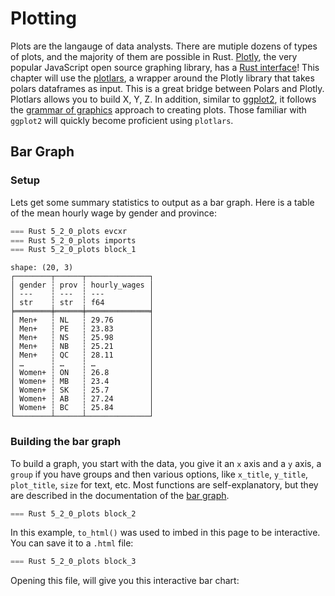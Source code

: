 # Plotting

Plots are the langauge of data analysts. There are mutiple dozens of types of plots, and the majority of them are possible in Rust. [Plotly](https://plotly.com/javascript/), the very popular JavaScript open source graphing library, has a [Rust interface](https://github.com/plotly/plotly.rs)! This chapter will use the [plotlars](https://github.com/alceal/plotlars), a wrapper around the Plotly library that takes polars dataframes as input. This is a great bridge between Polars and Plotly. Plotlars allows you to build X, Y, Z. In addition, similar to [ggplot2](https://ggplot2.tidyverse.org/), it follows the [grammar of graphics](https://ggplot2-book.org/mastery.html) approach to creating plots. Those familiar with `ggplot2` will quickly become proficient using `plotlars`.

## Bar Graph

### Setup

Lets get some summary statistics to output as a bar graph. Here is a table of the mean hourly wage by gender and province:

```rust
=== Rust 5_2_0_plots evcxr
=== Rust 5_2_0_plots imports
=== Rust 5_2_0_plots block_1
```

```
shape: (20, 3)
┌────────┬──────┬──────────────┐
│ gender ┆ prov ┆ hourly_wages │
│ ---    ┆ ---  ┆ ---          │
│ str    ┆ str  ┆ f64          │
╞════════╪══════╪══════════════╡
│ Men+   ┆ NL   ┆ 29.76        │
│ Men+   ┆ PE   ┆ 23.83        │
│ Men+   ┆ NS   ┆ 25.98        │
│ Men+   ┆ NB   ┆ 25.21        │
│ Men+   ┆ QC   ┆ 28.11        │
│ …      ┆ …    ┆ …            │
│ Women+ ┆ ON   ┆ 26.8         │
│ Women+ ┆ MB   ┆ 23.4         │
│ Women+ ┆ SK   ┆ 25.7         │
│ Women+ ┆ AB   ┆ 27.24        │
│ Women+ ┆ BC   ┆ 25.84        │
└────────┴──────┴──────────────┘
```

### Building the bar graph

To build a graph, you start with the data, you give it an `x` axis and a `y` axis, a `group` if you have groups and then various options, like `x_title`, `y_title`, `plot_title`, `size` for text, etc. Most functions are self-explanatory, but they are described in the documentation of the [bar graph](https://docs.rs/plotlars/latest/plotlars/struct.BarPlot.html).

```Rust
=== Rust 5_2_0_plots block_2
```

In this example, `to_html()` was used to imbed in this page to be interactive. You can save it to a `.html` file:

```Rust
=== Rust 5_2_0_plots block_3
```

Opening this file, will give you this interactive bar chart:

<div>
<script src="https://cdn.plot.ly/plotly-2.12.1.min.js"></script>
<script src="https://cdn.jsdelivr.net/npm/mathjax@3.2.2/es5/tex-svg.js"></script>
<script src="https://cdn.jsdelivr.net/npm/mathjax@3.2.0/es5/tex-mml-chtml.js"></script>

<div id="plotly-html-element-1" class="plotly-graph-div" style="height:100%; width:100%;"></div>

<script type="module">
const graph_div = document.getElementById("plotly-html-element-1");
await Plotly.newPlot(graph_div, {"data":[{"type":"bar","x":["NL","PE","NS","NB","QC","ON","MB","SK","AB","BC"],"y":[29.76,23.83,25.98,25.21,28.11,30.86,26.45,30.04,34.56,31.0],"name":"Men+","orientation":"v","marker":{"color":"rgb(255, 127, 80)"}},{"type":"bar","x":["NL","PE","NS","NB","QC","ON","MB","SK","AB","BC"],"y":[24.91,22.96,23.13,22.66,25.25,26.8,23.4,25.7,27.24,25.84],"name":"Women+","orientation":"v","marker":{"color":"rgb(64, 224, 208)"}}],"layout":{"title":{"text":"Hourly wages by gender and province","font":{"family":"Arial","size":18,"color":"rgb(0, 0, 0)"},"x":0.5,"y":0.9},"legend":{"orientation":"h","x":0.4,"y":1.0,"title":{"text":"Gender","font":{"family":"Arial","size":15,"color":"rgb(0, 0, 0)"},"x":0.5,"y":0.9}},"xaxis":{"title":{"text":"Province","font":{"family":"Arial","size":15,"color":"rgb(0, 0, 0)"},"x":0.5,"y":0.9}},"yaxis":{"title":{"text":"Mean hourly wage","font":{"family":"Arial","size":15,"color":"rgb(0, 0, 0)"},"x":0.5,"y":0.9}},"barmode":"group"},"config":{},"frames":null});
</script>
</div>

Instead of the `to_html()`, you can also write an image using this syntax: `.write_image("./data/output/out.png", 800, 600, 1.0).unwrap()`

## Line Plot

### Setup

Lets also get some summary statistics to output as a scatter plot. Here is a table of the mean hourly wage by gender and job tenure (months), pivoted on gender:


```rust
=== Rust 5_2_0_plots block_4
```

```
shape: (240, 3)
┌────────┬───────┬────────┐
│ tenure ┆ Men+  ┆ Women+ │
│ ---    ┆ ---   ┆ ---    │
│ i64    ┆ f64   ┆ f64    │
╞════════╪═══════╪════════╡
│ 1      ┆ 21.23 ┆ 18.02  │
│ 2      ┆ 21.5  ┆ 18.27  │
│ 3      ┆ 21.88 ┆ 18.54  │
│ 4      ┆ 22.28 ┆ 18.95  │
│ 5      ┆ 22.73 ┆ 19.2   │
│ …      ┆ …     ┆ …      │
│ 236    ┆ 36.0  ┆ 32.06  │
│ 237    ┆ 36.29 ┆ 32.0   │
│ 238    ┆ 36.2  ┆ 31.97  │
│ 239    ┆ 36.26 ┆ 31.78  │
│ 240    ┆ 36.14 ┆ 32.14  │
└────────┴───────┴────────┘
```

### Building the line plot

Similar to the bar graph, for the line plot, you start with the data, you give it an `x` axis and a `y` axis (and here, you add another `y` axis with `additional_lines` to add a new line to the line plot), and then various options, like `x_title`, `y_title`, `plot_title`, `size` for text, etc. Most functions are self-explanatory, but they are described in the documentation of the [line plot](https://docs.rs/plotlars/latest/plotlars/struct.LinePlot.html).

```Rust
=== Rust 5_2_0_plots block_5
```

In this example, `to_html()` was used to imbed in this page to be interactive. You can save it to a `.html` file:

```Rust
=== Rust 5_2_0_plots block_6
```

Opening this file, will give you this interactive bar chart:

<div>
<meta charset="utf-8" />
<script src="https://cdn.jsdelivr.net/npm/mathjax@3.2.2/es5/tex-svg.js"></script>
<script src="https://cdn.plot.ly/plotly-3.0.1.min.js"></script>
    
<div id="plotly-html-element-2" class="plotly-graph-div" style="height:100%; width:100%;"></div>

<script type="module">
const graph_div = document.getElementById("plotly-html-element-2");
await Plotly.newPlot(graph_div, {"data":[{"type":"scatter","name":"Men+","x":[1.0,2.0,3.0,4.0,5.0,6.0,7.0,8.0,9.0,10.0,11.0,12.0,13.0,14.0,15.0,16.0,17.0,18.0,19.0,20.0,21.0,22.0,23.0,24.0,25.0,26.0,27.0,28.0,29.0,30.0,31.0,32.0,33.0,34.0,35.0,36.0,37.0,38.0,39.0,40.0,41.0,42.0,43.0,44.0,45.0,46.0,47.0,48.0,49.0,50.0,51.0,52.0,53.0,54.0,55.0,56.0,57.0,58.0,59.0,60.0,61.0,62.0,63.0,64.0,65.0,66.0,67.0,68.0,69.0,70.0,71.0,72.0,73.0,74.0,75.0,76.0,77.0,78.0,79.0,80.0,81.0,82.0,83.0,84.0,85.0,86.0,87.0,88.0,89.0,90.0,91.0,92.0,93.0,94.0,95.0,96.0,97.0,98.0,99.0,100.0,101.0,102.0,103.0,104.0,105.0,106.0,107.0,108.0,109.0,110.0,111.0,112.0,113.0,114.0,115.0,116.0,117.0,118.0,119.0,120.0,121.0,122.0,123.0,124.0,125.0,126.0,127.0,128.0,129.0,130.0,131.0,132.0,133.0,134.0,135.0,136.0,137.0,138.0,139.0,140.0,141.0,142.0,143.0,144.0,145.0,146.0,147.0,148.0,149.0,150.0,151.0,152.0,153.0,154.0,155.0,156.0,157.0,158.0,159.0,160.0,161.0,162.0,163.0,164.0,165.0,166.0,167.0,168.0,169.0,170.0,171.0,172.0,173.0,174.0,175.0,176.0,177.0,178.0,179.0,180.0,181.0,182.0,183.0,184.0,185.0,186.0,187.0,188.0,189.0,190.0,191.0,192.0,193.0,194.0,195.0,196.0,197.0,198.0,199.0,200.0,201.0,202.0,203.0,204.0,205.0,206.0,207.0,208.0,209.0,210.0,211.0,212.0,213.0,214.0,215.0,216.0,217.0,218.0,219.0,220.0,221.0,222.0,223.0,224.0,225.0,226.0,227.0,228.0,229.0,230.0,231.0,232.0,233.0,234.0,235.0,236.0,237.0,238.0,239.0,240.0],"y":[21.23,21.5,21.88,22.28,22.73,22.99,23.24,23.5,23.8,24.05,24.35,24.47,24.23,24.21,24.46,24.81,25.19,25.36,25.7,25.93,26.18,26.3,26.5,26.6,26.45,26.55,26.61,26.83,26.89,26.99,27.11,27.34,27.49,27.61,27.62,27.81,27.58,27.56,27.73,27.82,27.9,27.91,28.17,28.48,28.66,28.73,28.86,29.05,28.74,28.8,28.73,28.9,29.09,29.38,29.47,29.82,29.83,30.08,30.05,30.0,29.9,29.88,30.04,30.08,30.15,30.21,30.64,30.97,31.07,31.0,31.25,31.23,31.02,31.06,31.11,31.38,31.57,31.66,31.88,32.0,32.08,31.98,32.17,32.27,32.2,32.25,31.95,32.18,32.01,32.16,32.46,32.54,32.73,32.89,32.85,32.66,32.59,32.33,32.32,32.54,32.78,32.76,32.81,33.06,33.0,32.92,33.24,33.29,33.23,33.23,33.49,33.5,33.46,33.49,33.35,33.5,33.71,33.54,33.52,33.51,33.29,33.06,32.9,33.02,32.96,33.02,33.34,33.38,33.71,33.87,33.95,34.23,34.2,34.04,34.31,34.38,34.52,34.79,34.88,35.1,35.22,34.82,34.71,34.86,34.57,34.68,34.68,34.88,35.03,34.97,35.12,35.21,35.33,35.29,35.51,35.53,35.33,35.12,35.31,35.22,35.25,35.29,35.24,35.6,35.64,35.81,35.8,35.5,35.46,35.5,35.59,35.76,35.71,35.67,35.54,35.77,35.73,35.69,35.52,35.62,35.2,35.05,34.9,34.97,34.68,35.0,35.32,35.41,35.56,35.81,35.81,35.87,35.93,36.14,35.77,36.2,36.14,36.58,36.7,36.75,36.71,36.58,36.93,36.65,36.35,36.82,36.53,36.51,36.61,36.8,36.47,36.2,36.47,36.46,36.15,36.4,36.41,36.37,36.28,36.33,36.47,36.34,36.62,36.62,36.94,36.92,36.55,36.67,37.05,36.93,37.07,36.71,36.82,36.56,36.61,36.0,36.29,36.2,36.26,36.14],"marker":{"size":12,"color":"rgb(178, 34, 34)"},"line":{}},{"type":"scatter","name":"Women+","x":[1.0,2.0,3.0,4.0,5.0,6.0,7.0,8.0,9.0,10.0,11.0,12.0,13.0,14.0,15.0,16.0,17.0,18.0,19.0,20.0,21.0,22.0,23.0,24.0,25.0,26.0,27.0,28.0,29.0,30.0,31.0,32.0,33.0,34.0,35.0,36.0,37.0,38.0,39.0,40.0,41.0,42.0,43.0,44.0,45.0,46.0,47.0,48.0,49.0,50.0,51.0,52.0,53.0,54.0,55.0,56.0,57.0,58.0,59.0,60.0,61.0,62.0,63.0,64.0,65.0,66.0,67.0,68.0,69.0,70.0,71.0,72.0,73.0,74.0,75.0,76.0,77.0,78.0,79.0,80.0,81.0,82.0,83.0,84.0,85.0,86.0,87.0,88.0,89.0,90.0,91.0,92.0,93.0,94.0,95.0,96.0,97.0,98.0,99.0,100.0,101.0,102.0,103.0,104.0,105.0,106.0,107.0,108.0,109.0,110.0,111.0,112.0,113.0,114.0,115.0,116.0,117.0,118.0,119.0,120.0,121.0,122.0,123.0,124.0,125.0,126.0,127.0,128.0,129.0,130.0,131.0,132.0,133.0,134.0,135.0,136.0,137.0,138.0,139.0,140.0,141.0,142.0,143.0,144.0,145.0,146.0,147.0,148.0,149.0,150.0,151.0,152.0,153.0,154.0,155.0,156.0,157.0,158.0,159.0,160.0,161.0,162.0,163.0,164.0,165.0,166.0,167.0,168.0,169.0,170.0,171.0,172.0,173.0,174.0,175.0,176.0,177.0,178.0,179.0,180.0,181.0,182.0,183.0,184.0,185.0,186.0,187.0,188.0,189.0,190.0,191.0,192.0,193.0,194.0,195.0,196.0,197.0,198.0,199.0,200.0,201.0,202.0,203.0,204.0,205.0,206.0,207.0,208.0,209.0,210.0,211.0,212.0,213.0,214.0,215.0,216.0,217.0,218.0,219.0,220.0,221.0,222.0,223.0,224.0,225.0,226.0,227.0,228.0,229.0,230.0,231.0,232.0,233.0,234.0,235.0,236.0,237.0,238.0,239.0,240.0],"y":[18.02,18.27,18.54,18.95,19.2,19.44,19.67,19.82,20.0,20.24,20.48,20.64,20.42,20.45,20.7,20.95,21.07,21.3,21.42,21.6,21.76,21.92,22.15,22.31,22.3,22.34,22.46,22.5,22.63,22.71,22.79,23.0,23.02,23.18,23.22,23.33,23.37,23.35,23.41,23.63,23.75,23.79,23.96,23.99,24.02,24.03,24.06,24.25,24.27,24.37,24.47,24.63,24.74,24.92,24.97,25.18,25.21,25.26,25.37,25.38,25.38,25.38,25.46,25.7,25.62,25.68,25.72,25.71,25.77,25.96,25.99,26.26,26.41,26.4,26.63,26.78,26.81,26.84,27.01,26.94,26.91,26.81,26.99,27.05,26.97,27.07,27.22,27.35,27.46,27.53,27.46,27.61,27.62,27.72,27.92,27.83,27.74,27.64,27.62,27.69,27.86,27.85,28.07,28.08,28.14,28.4,28.35,28.63,28.58,28.68,28.55,28.6,28.58,28.65,28.55,28.48,28.42,28.41,28.31,28.34,28.25,28.14,28.06,28.05,28.17,28.47,28.72,28.88,28.91,29.22,29.36,29.31,29.27,29.17,29.34,29.21,29.38,29.51,29.55,29.76,29.73,29.97,29.97,30.13,29.91,29.77,29.64,29.88,29.53,29.82,29.72,29.76,29.75,29.86,30.12,30.15,30.06,30.04,30.1,30.07,30.1,30.15,30.2,30.23,30.27,30.54,30.84,30.83,30.83,31.04,31.08,31.07,31.07,31.06,31.01,30.87,30.91,30.62,30.66,30.76,30.72,30.84,30.74,30.76,30.46,30.4,30.58,30.71,30.91,30.93,31.32,31.45,31.24,31.26,31.62,31.71,31.76,31.72,32.13,31.93,31.83,32.25,32.12,32.28,32.11,32.08,32.03,32.22,32.01,31.97,31.97,31.95,31.96,32.01,31.89,31.82,31.75,31.99,31.8,31.95,31.84,31.94,31.8,31.78,32.25,32.38,32.19,32.32,32.65,32.77,32.13,32.09,32.27,32.22,32.35,32.06,32.0,31.97,31.78,32.14],"marker":{"size":12,"color":"rgb(65, 105, 225)"},"line":{}}],"layout":{"title":{"text":"Mean hourly wage by job tenure and gender","font":{"family":"","size":0,"color":"rgb(0, 0, 0)"},"x":0.5,"y":0.9},"legend":{"title":{"text":"Gender","font":{"family":"","size":0,"color":"rgb(0, 0, 0)"},"x":0.5,"y":0.9}},"xaxis":{"title":{"text":"Mean hourly wage","font":{"family":"","size":0,"color":"rgb(0, 0, 0)"},"x":0.5,"y":0.9}},"yaxis":{"title":{"text":"Job tenure (months)","font":{"family":"","size":0,"color":"rgb(0, 0, 0)"},"x":0.5,"y":0.9}}},"config":{},"frames":null});
</script>
</div>

Instead of the `to_html()`, you can also write an image using this syntax: `.write_image("./data/output/out.png", 800, 600, 1.0).unwrap()`

## EVCXR / Jupyter!